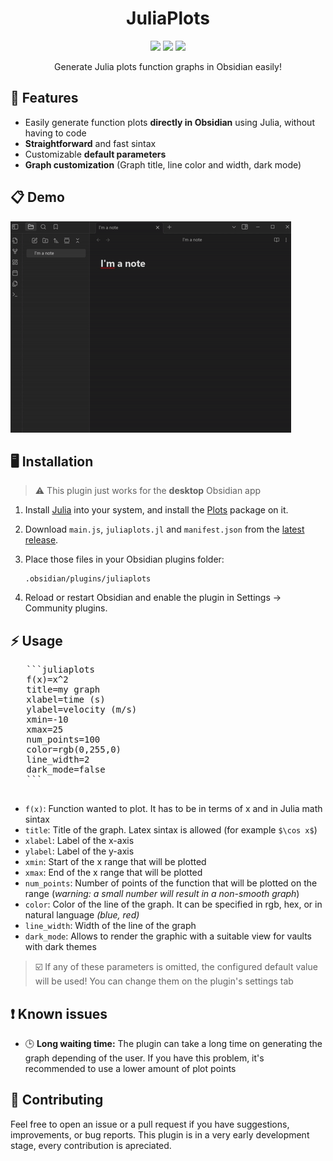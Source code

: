 <center>
  <h1>JuliaPlots</h1>

  <img src="https://img.shields.io/badge/release-v0.2-blue"> <img src="https://img.shields.io/badge/Obsidian-483699?style=flat&logo=Obsidian&logoColor=white"> <img src="https://img.shields.io/badge/Julia-9558B2?style=flat&logo=julia&logoColor=white">
  <p>Generate Julia plots function graphs in Obsidian easily!</p>

</center>



## 🌟 Features
- Easily generate function plots **directly in Obsidian** using Julia, without having to code
- **Straightforward** and fast sintax
- Customizable **default parameters**
- **Graph customization** (Graph title, line color and width, dark mode)


## 📋 Demo

![Demo gif](demo/demo.gif)

## 🖥️ Installation
> ⚠️ This plugin just works for the **desktop** Obsidian app

1. Install [Julia](https://julialang.org/) into your system, and install the [Plots](https://docs.juliaplots.org/stable/) package on it.

2. Download `main.js`, `juliaplots.jl` and `manifest.json` from the [latest release](https://github.com/ivnmansi/juliaplots/releases).

3. Place those files in your Obsidian plugins folder:

   ```
   .obsidian/plugins/juliaplots
   ```

4. Reload or restart Obsidian and enable the plugin in Settings → Community plugins.

## ⚡ Usage
   <pre>
   ```juliaplots
   f(x)=x^2
   title=my graph
   xlabel=time (s)
   ylabel=velocity (m/s)
   xmin=-10
   xmax=25
   num_points=100
   color=rgb(0,255,0)
   line_width=2
   dark_mode=false
   ```
   </pre>

   - `f(x)`: Function wanted to plot. It has to be in terms of x and in Julia math sintax
   - `title`: Title of the graph. Latex sintax is allowed (for example `$\cos x$`)
   - `xlabel`: Label of the x-axis
   - `ylabel`: Label of the y-axis
   - `xmin`: Start of the x range that will be plotted
   - `xmax`: End of the x range that will be plotted
   - `num_points`: Number of points of the function that will be plotted on the range (*warning: a small number will result in a non-smooth graph*)
   - `color`: Color of the line of the graph. It can be specified in rgb, hex, or in natural language *(blue, red)*
   - `line_width`: Width of the line of the graph
   - `dark_mode`: Allows to render the graphic with a suitable view for vaults with dark themes

   > ☑️ If any of these parameters is omitted, the configured default value will be used! You can change them on the plugin's settings tab

## ❗ Known issues
- 🕒 **Long waiting time:** The plugin can take a long time on generating the graph depending of the user. If you have this problem, it's recommended to use a lower amount of plot points


## 🤝 Contributing
Feel free to open an issue or a pull request if you have suggestions, improvements, or bug reports. This plugin is in a very early development stage, every contribution is apreciated.